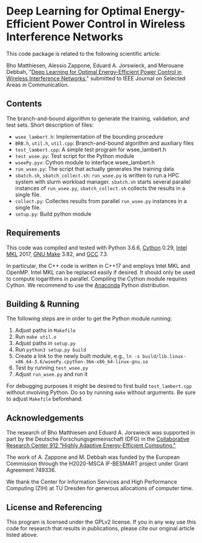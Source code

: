 Deep Learning for Optimal Energy-Efficient Power Control in Wireless Interference Networks
==================

This code package is related to the following scientific article:

Bho Matthiesen, Alessio Zappone, Eduard A. Jorswieck, and Merouane Debbah, "[Deep Learning for Optimal Energy-Efficient Power Control in Wireless Interference Networks](https://arxiv.org/abs/1812.06920)," submitted to IEEE Journal on Selected Areas in Communication.

## Contents

The branch-and-bound algorithm to generate the training, validation, and test sets. Short description of files:

* `wsee_lambert.h`: Implementation of the bounding procedure
* `BRB.h`, `util.h`, `util.cpp`: Branch-and-bound algorithm and auxiliary files
* `test_lambert.cpp`: A simple test program for wsee_lambert.h
* `test_wsee.py`: Test script for the Python module
* `wseePy.pyx`: Cython module to interface wsee_lambert.h
* `run_wsee.py`: The script that actually generates the training data
* `sbatch.sh`, `sbatch_collect.sh`: `run_wsee.py` is written to run a HPC system with slurm workload manager. `sbatch.sh` starts several parallel instances of `run_wsee.py`, `sbatch_collect.sh` collects the results in a single file.
* `collect.py`: Collectes results from parallel `run_wsee.py` instances in a single file.
* `setup.py`: Build python module

## Requirements

This code was compiled and tested with Python 3.6.6, [Cython](https://cython.org/) 0.29, [Intel MKL](https://software.intel.com/mkl) 2017, [GNU Make](https://www.gnu.org/software/make/) 3.82, and [GCC](https://www.gnu.org/software/gcc/) 7.3.

In particular, the C++ code is written in C++17 and employs Intel MKL and OpenMP. Intel MKL can be replaced easily if desired. It should only be used to compute logarithms in parallel. Compiling the Cython module requires Cython. We recommend to use the [Anaconda](https://www.anaconda.com/) Python distribution.

## Building & Running

The following steps are in order to get the Python module running:

1. Adjust paths in `Makefile`
2. Run `make util.o`
3. Adjust paths in `setup.py`
4. Run `python3 setup.py build`
5. Create a link to the newly built module, e.g., `ln -s build/lib.linux-x86_64-3.6/wseePy.cpython-36m-x86_64-linux-gnu.so`
6. Test by running `test_wsee.py`
7. Adjust `run_wsee.py` and run it

For debugging purposes it might be desired to first build `test_lambert.cpp` without involving Python. Do so by running `make` without arguments. Be sure to adjust `Makefile` beforehand.

## Acknowledgements

The research of Bho Matthiesen and Eduard A. Jorswieck was supported in part by the Deutsche Forschungsgemeinschaft (DFG) in the [Collaborative Research Center 912 "Highly Adaptive Energy-Efficient Computing."](https://tu-dresden.de/ing/forschung/sfb912)

The work of A. Zappone and M. Debbah was funded by the European Commission through the H2020-MSCA IF-BESMART project under Grant Agreement 749336.

We thank the Center for Information Services and High Performance Computing (ZIH) at TU Dresden for generous allocations of computer time.


## License and Referencing

This program is licensed under the GPLv2 license. If you in any way use this code for research that results in publications, please cite our original article listed above.

